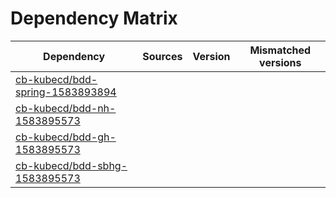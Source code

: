 # Dependency Matrix

Dependency | Sources | Version | Mismatched versions
---------- | ------- | ------- | -------------------
[cb-kubecd/bdd-spring-1583893894](https://github.com/cb-kubecd/bdd-spring-1583893894.git) |  | []() | 
[cb-kubecd/bdd-nh-1583895573](https://github.com/cb-kubecd/bdd-nh-1583895573.git) |  | []() | 
[cb-kubecd/bdd-gh-1583895573](https://github.com/cb-kubecd/bdd-gh-1583895573.git) |  | []() | 
[cb-kubecd/bdd-sbhg-1583895573](https://github.com/cb-kubecd/bdd-sbhg-1583895573.git) |  | []() | 
